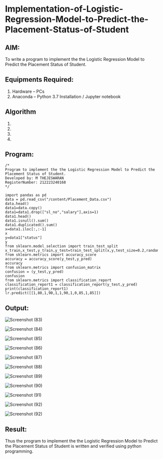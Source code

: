 # Implementation-of-Logistic-Regression-Model-to-Predict-the-Placement-Status-of-Student

## AIM:
To write a program to implement the the Logistic Regression Model to Predict the Placement Status of Student.

## Equipments Required:
1. Hardware – PCs
2. Anaconda – Python 3.7 Installation / Jupyter notebook

## Algorithm
1. 
2. 
3. 
4. 

## Program:
```
/*
Program to implement the the Logistic Regression Model to Predict the Placement Status of Student.
Developed by: M THEJESWARAN
RegisterNumber: 212223240168
*/

import pandas as pd
data = pd.read_csv("/content/Placement_Data.csv")
data.head()
data1=data.copy()
data1=data1.drop(["sl_no","salary"],axis=1)
data1.head()
data1.isnull().sum()
data1.duplicated().sum()
x=data1.iloc[:,:-1]
x
y=data1["status"]
y
from sklearn.model_selection import train_test_split
x_train,x_test,y_train,y_test=train_test_split(x,y,test_size=0.2,random_state=0)
from sklearn.metrics import accuracy_score
accuracy = accuracy_score(y_test,y_pred)
accuracy
from sklearn.metrics import confusion_matrix
confusion = (y_test,y_pred)
confusion
from sklearn.metrics import classification_report
classification_report1 = classification_report(y_test,y_pred)
print(classification_report1)
lr.predict([[1,80,1,90,1,1,90,1,0,85,1,85]])
```

## Output:
![Screenshot (83)](https://github.com/user-attachments/assets/48db4190-9fe7-408f-9bb8-1da36dff172d)

![Screenshot (84)](https://github.com/user-attachments/assets/623bd7b0-11e4-4e88-8e2a-718ada05aa5c)

![Screenshot (85)](https://github.com/user-attachments/assets/684e0067-1373-4fb7-a0b9-daceec01e978)

![Screenshot (86)](https://github.com/user-attachments/assets/d8930314-ea17-4eb3-8ac5-f1ff89110cff)

![Screenshot (87)](https://github.com/user-attachments/assets/60ccd110-0c63-42dd-9d0e-e85cf9fb0835)

![Screenshot (88)](https://github.com/user-attachments/assets/b30f491a-2e6c-420b-8964-851bc52e5e91)

![Screenshot (89)](https://github.com/user-attachments/assets/3254ecdc-fd7d-46c7-aae4-b32f2751c2a7)

![Screenshot (90)](https://github.com/user-attachments/assets/2a610cf8-c89f-4d92-a068-6bd8e7197b2a)

![Screenshot (91)](https://github.com/user-attachments/assets/a4e2004e-3ef9-48db-afa9-b369f3f34b9a)

![Screenshot (92)](https://github.com/user-attachments/assets/966a7a5a-860e-4b4f-acde-71193556ad12)

![Screenshot (92)](https://github.com/user-attachments/assets/841f1731-5aa2-4f9e-be75-b0048ec3b65f)

## Result:
Thus the program to implement the the Logistic Regression Model to Predict the Placement Status of Student is written and verified using python programming.
